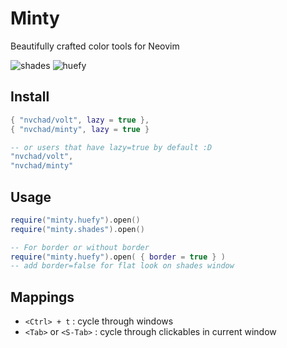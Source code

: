 # Minty

Beautifully crafted color tools for Neovim
 
![shades](https://github.com/user-attachments/assets/d499748b-d9c8-4a92-89ba-bfce1814c275)
![huefy](https://github.com/user-attachments/assets/21f2c23d-94c6-4ccf-a0d0-ddf91f6bb5c1)

## Install

```lua
{ "nvchad/volt", lazy = true },
{ "nvchad/minty", lazy = true }

-- or users that have lazy=true by default :D
"nvchad/volt",
"nvchad/minty"
```

## Usage

```lua
require("minty.huefy").open()
require("minty.shades").open()

-- For border or without border
require("minty.huefy").open( { border = true } )
-- add border=false for flat look on shades window
```
## Mappings

- `<Ctrl> + t` : cycle through windows
- `<Tab>` or `<S-Tab>` : cycle through clickables in current window
